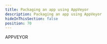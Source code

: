 ```yaml
---
title: Packaging an app using AppVeyor
description: Packaging an app using AppVeyor
hideInThisSection: false
position: 70
---
```


APPVEYOR